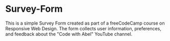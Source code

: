 # Survey-Form
This is a simple Survey Form created as part of a freeCodeCamp course on Responsive Web Design. The form collects user information, preferences, and feedback about the "Code with Abel" YouTube channel.
